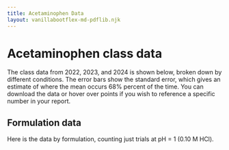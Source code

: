 ```yaml
---
title: Acetaminophen Data
layout: vanillabootflex-md-pdflib.njk
---
```


# Acetaminophen class data

The class data from 2022, 2023, and 2024 is shown below, broken down by different conditions. The error bars show the standard error, which gives an estimate of where the mean occurs 68% percent of the time. You can download the data or hover over points if you wish to reference a specific number in your report.


## Formulation data

Here is the data by formulation, counting just trials at pH = 1 (0.10 M HCl). 

 <div>                        <script type="text/javascript">window.PlotlyConfig = {MathJaxConfig: 'local'};</script>
        <script charset="utf-8" src="https://cdn.plot.ly/plotly-2.24.1.min.js"></script>                <div id="e47c0f5d-8174-4408-b143-a4cfd8eb5dab" class="plotly-graph-div" style="height:100%; width:100%;"></div>            <script type="text/javascript">                                    window.PLOTLYENV=window.PLOTLYENV || {};                                    if (document.getElementById("e47c0f5d-8174-4408-b143-a4cfd8eb5dab")) {                    Plotly.newPlot(                        "e47c0f5d-8174-4408-b143-a4cfd8eb5dab",                        [{"customdata":[[9],[9],[9],[9],[7],[7],[8],[9],[9],[9],[9],[8],[8],[7],[8]],"error_y":{"array":[11.0,31.0,30.0,51.0,56.0,61.0,55.0,52.0,52.0,53.0,53.0,57.0,74.0,78.0,57.0]},"hovertemplate":"Formulation=Caplet\u003cbr\u003eTime (min)=%{x}\u003cbr\u003eAcetaminophen Released (mg)=%{y}\u003cbr\u003eCount=%{customdata[0]}\u003cextra\u003e\u003c\u002fextra\u003e","legendgroup":"Caplet","line":{"color":"#636efa","dash":"solid"},"marker":{"symbol":"circle"},"mode":"markers+lines","name":"Caplet","orientation":"v","showlegend":true,"x":[2,4,6,8,10,12,14,16,18,20,22,24,26,28,30],"xaxis":"x","y":[44.0,115.0,156.0,274.0,313.0,368.0,414.0,470.0,496.0,522.0,526.0,536.0,607.0,583.0,568.0],"yaxis":"y","type":"scatter"},{"customdata":[[12],[12],[12],[12],[12],[12],[12],[12],[12],[12],[12],[12],[12],[11],[12]],"error_y":{"array":[9.0,27.0,38.0,59.0,63.0,69.0,61.0,74.0,68.0,84.0,61.0,61.0,67.0,66.0,73.0]},"hovertemplate":"Formulation=Gel Cap\u003cbr\u003eTime (min)=%{x}\u003cbr\u003eAcetaminophen Released (mg)=%{y}\u003cbr\u003eCount=%{customdata[0]}\u003cextra\u003e\u003c\u002fextra\u003e","legendgroup":"Gel Cap","line":{"color":"#EF553B","dash":"solid"},"marker":{"symbol":"diamond"},"mode":"markers+lines","name":"Gel Cap","orientation":"v","showlegend":true,"x":[2,4,6,8,10,12,14,16,18,20,22,24,26,28,30],"xaxis":"x","y":[51.0,135.0,209.0,292.0,335.0,362.0,391.0,442.0,445.0,481.0,461.0,474.0,509.0,474.0,503.0],"yaxis":"y","type":"scatter"},{"customdata":[[11],[11],[11],[11],[11],[11],[11],[11],[11],[11],[11],[10],[10],[9],[10]],"error_y":{"array":[21.0,26.0,28.0,26.0,47.0,32.0,37.0,34.0,34.0,43.0,37.0,43.0,50.0,52.0,48.0]},"hovertemplate":"Formulation=Tablet\u003cbr\u003eTime (min)=%{x}\u003cbr\u003eAcetaminophen Released (mg)=%{y}\u003cbr\u003eCount=%{customdata[0]}\u003cextra\u003e\u003c\u002fextra\u003e","legendgroup":"Tablet","line":{"color":"#00cc96","dash":"solid"},"marker":{"symbol":"square"},"mode":"markers+lines","name":"Tablet","orientation":"v","showlegend":true,"x":[2,4,6,8,10,12,14,16,18,20,22,24,26,28,30],"xaxis":"x","y":[145.0,242.0,316.0,338.0,411.0,413.0,467.0,487.0,497.0,535.0,545.0,581.0,608.0,586.0,620.0],"yaxis":"y","type":"scatter"}],                        {"template":{"data":{"histogram2dcontour":[{"type":"histogram2dcontour","colorbar":{"outlinewidth":0,"ticks":""},"colorscale":[[0.0,"#0d0887"],[0.1111111111111111,"#46039f"],[0.2222222222222222,"#7201a8"],[0.3333333333333333,"#9c179e"],[0.4444444444444444,"#bd3786"],[0.5555555555555556,"#d8576b"],[0.6666666666666666,"#ed7953"],[0.7777777777777778,"#fb9f3a"],[0.8888888888888888,"#fdca26"],[1.0,"#f0f921"]]}],"choropleth":[{"type":"choropleth","colorbar":{"outlinewidth":0,"ticks":""}}],"histogram2d":[{"type":"histogram2d","colorbar":{"outlinewidth":0,"ticks":""},"colorscale":[[0.0,"#0d0887"],[0.1111111111111111,"#46039f"],[0.2222222222222222,"#7201a8"],[0.3333333333333333,"#9c179e"],[0.4444444444444444,"#bd3786"],[0.5555555555555556,"#d8576b"],[0.6666666666666666,"#ed7953"],[0.7777777777777778,"#fb9f3a"],[0.8888888888888888,"#fdca26"],[1.0,"#f0f921"]]}],"heatmap":[{"type":"heatmap","colorbar":{"outlinewidth":0,"ticks":""},"colorscale":[[0.0,"#0d0887"],[0.1111111111111111,"#46039f"],[0.2222222222222222,"#7201a8"],[0.3333333333333333,"#9c179e"],[0.4444444444444444,"#bd3786"],[0.5555555555555556,"#d8576b"],[0.6666666666666666,"#ed7953"],[0.7777777777777778,"#fb9f3a"],[0.8888888888888888,"#fdca26"],[1.0,"#f0f921"]]}],"heatmapgl":[{"type":"heatmapgl","colorbar":{"outlinewidth":0,"ticks":""},"colorscale":[[0.0,"#0d0887"],[0.1111111111111111,"#46039f"],[0.2222222222222222,"#7201a8"],[0.3333333333333333,"#9c179e"],[0.4444444444444444,"#bd3786"],[0.5555555555555556,"#d8576b"],[0.6666666666666666,"#ed7953"],[0.7777777777777778,"#fb9f3a"],[0.8888888888888888,"#fdca26"],[1.0,"#f0f921"]]}],"contourcarpet":[{"type":"contourcarpet","colorbar":{"outlinewidth":0,"ticks":""}}],"contour":[{"type":"contour","colorbar":{"outlinewidth":0,"ticks":""},"colorscale":[[0.0,"#0d0887"],[0.1111111111111111,"#46039f"],[0.2222222222222222,"#7201a8"],[0.3333333333333333,"#9c179e"],[0.4444444444444444,"#bd3786"],[0.5555555555555556,"#d8576b"],[0.6666666666666666,"#ed7953"],[0.7777777777777778,"#fb9f3a"],[0.8888888888888888,"#fdca26"],[1.0,"#f0f921"]]}],"surface":[{"type":"surface","colorbar":{"outlinewidth":0,"ticks":""},"colorscale":[[0.0,"#0d0887"],[0.1111111111111111,"#46039f"],[0.2222222222222222,"#7201a8"],[0.3333333333333333,"#9c179e"],[0.4444444444444444,"#bd3786"],[0.5555555555555556,"#d8576b"],[0.6666666666666666,"#ed7953"],[0.7777777777777778,"#fb9f3a"],[0.8888888888888888,"#fdca26"],[1.0,"#f0f921"]]}],"mesh3d":[{"type":"mesh3d","colorbar":{"outlinewidth":0,"ticks":""}}],"scatter":[{"fillpattern":{"fillmode":"overlay","size":10,"solidity":0.2},"type":"scatter"}],"parcoords":[{"type":"parcoords","line":{"colorbar":{"outlinewidth":0,"ticks":""}}}],"scatterpolargl":[{"type":"scatterpolargl","marker":{"colorbar":{"outlinewidth":0,"ticks":""}}}],"bar":[{"error_x":{"color":"#2a3f5f"},"error_y":{"color":"#2a3f5f"},"marker":{"line":{"color":"#E5ECF6","width":0.5},"pattern":{"fillmode":"overlay","size":10,"solidity":0.2}},"type":"bar"}],"scattergeo":[{"type":"scattergeo","marker":{"colorbar":{"outlinewidth":0,"ticks":""}}}],"scatterpolar":[{"type":"scatterpolar","marker":{"colorbar":{"outlinewidth":0,"ticks":""}}}],"histogram":[{"marker":{"pattern":{"fillmode":"overlay","size":10,"solidity":0.2}},"type":"histogram"}],"scattergl":[{"type":"scattergl","marker":{"colorbar":{"outlinewidth":0,"ticks":""}}}],"scatter3d":[{"type":"scatter3d","line":{"colorbar":{"outlinewidth":0,"ticks":""}},"marker":{"colorbar":{"outlinewidth":0,"ticks":""}}}],"scattermapbox":[{"type":"scattermapbox","marker":{"colorbar":{"outlinewidth":0,"ticks":""}}}],"scatterternary":[{"type":"scatterternary","marker":{"colorbar":{"outlinewidth":0,"ticks":""}}}],"scattercarpet":[{"type":"scattercarpet","marker":{"colorbar":{"outlinewidth":0,"ticks":""}}}],"carpet":[{"aaxis":{"endlinecolor":"#2a3f5f","gridcolor":"white","linecolor":"white","minorgridcolor":"white","startlinecolor":"#2a3f5f"},"baxis":{"endlinecolor":"#2a3f5f","gridcolor":"white","linecolor":"white","minorgridcolor":"white","startlinecolor":"#2a3f5f"},"type":"carpet"}],"table":[{"cells":{"fill":{"color":"#EBF0F8"},"line":{"color":"white"}},"header":{"fill":{"color":"#C8D4E3"},"line":{"color":"white"}},"type":"table"}],"barpolar":[{"marker":{"line":{"color":"#E5ECF6","width":0.5},"pattern":{"fillmode":"overlay","size":10,"solidity":0.2}},"type":"barpolar"}],"pie":[{"automargin":true,"type":"pie"}]},"layout":{"autotypenumbers":"strict","colorway":["#636efa","#EF553B","#00cc96","#ab63fa","#FFA15A","#19d3f3","#FF6692","#B6E880","#FF97FF","#FECB52"],"font":{"color":"#2a3f5f"},"hovermode":"closest","hoverlabel":{"align":"left"},"paper_bgcolor":"white","plot_bgcolor":"#E5ECF6","polar":{"bgcolor":"#E5ECF6","angularaxis":{"gridcolor":"white","linecolor":"white","ticks":""},"radialaxis":{"gridcolor":"white","linecolor":"white","ticks":""}},"ternary":{"bgcolor":"#E5ECF6","aaxis":{"gridcolor":"white","linecolor":"white","ticks":""},"baxis":{"gridcolor":"white","linecolor":"white","ticks":""},"caxis":{"gridcolor":"white","linecolor":"white","ticks":""}},"coloraxis":{"colorbar":{"outlinewidth":0,"ticks":""}},"colorscale":{"sequential":[[0.0,"#0d0887"],[0.1111111111111111,"#46039f"],[0.2222222222222222,"#7201a8"],[0.3333333333333333,"#9c179e"],[0.4444444444444444,"#bd3786"],[0.5555555555555556,"#d8576b"],[0.6666666666666666,"#ed7953"],[0.7777777777777778,"#fb9f3a"],[0.8888888888888888,"#fdca26"],[1.0,"#f0f921"]],"sequentialminus":[[0.0,"#0d0887"],[0.1111111111111111,"#46039f"],[0.2222222222222222,"#7201a8"],[0.3333333333333333,"#9c179e"],[0.4444444444444444,"#bd3786"],[0.5555555555555556,"#d8576b"],[0.6666666666666666,"#ed7953"],[0.7777777777777778,"#fb9f3a"],[0.8888888888888888,"#fdca26"],[1.0,"#f0f921"]],"diverging":[[0,"#8e0152"],[0.1,"#c51b7d"],[0.2,"#de77ae"],[0.3,"#f1b6da"],[0.4,"#fde0ef"],[0.5,"#f7f7f7"],[0.6,"#e6f5d0"],[0.7,"#b8e186"],[0.8,"#7fbc41"],[0.9,"#4d9221"],[1,"#276419"]]},"xaxis":{"gridcolor":"white","linecolor":"white","ticks":"","title":{"standoff":15},"zerolinecolor":"white","automargin":true,"zerolinewidth":2},"yaxis":{"gridcolor":"white","linecolor":"white","ticks":"","title":{"standoff":15},"zerolinecolor":"white","automargin":true,"zerolinewidth":2},"scene":{"xaxis":{"backgroundcolor":"#E5ECF6","gridcolor":"white","linecolor":"white","showbackground":true,"ticks":"","zerolinecolor":"white","gridwidth":2},"yaxis":{"backgroundcolor":"#E5ECF6","gridcolor":"white","linecolor":"white","showbackground":true,"ticks":"","zerolinecolor":"white","gridwidth":2},"zaxis":{"backgroundcolor":"#E5ECF6","gridcolor":"white","linecolor":"white","showbackground":true,"ticks":"","zerolinecolor":"white","gridwidth":2}},"shapedefaults":{"line":{"color":"#2a3f5f"}},"annotationdefaults":{"arrowcolor":"#2a3f5f","arrowhead":0,"arrowwidth":1},"geo":{"bgcolor":"white","landcolor":"#E5ECF6","subunitcolor":"white","showland":true,"showlakes":true,"lakecolor":"white"},"title":{"x":0.05},"mapbox":{"style":"light"}}},"xaxis":{"anchor":"y","domain":[0.0,1.0],"title":{"text":"Time (min)"}},"yaxis":{"anchor":"x","domain":[0.0,1.0],"title":{"text":"Acetaminophen Released (mg)"}},"legend":{"title":{"text":"Formulation"},"tracegroupgap":0},"margin":{"t":60}},                        {"responsive": true}                    )                };                            </script>        </div>

### Formulation without error bars

It may be easier to see the data on the graph below, but note the error bars from above; there is a lot of uncertainty even when averaging data from several trials together.

<div>                        <script type="text/javascript">window.PlotlyConfig = {MathJaxConfig: 'local'};</script>
        <script charset="utf-8" src="https://cdn.plot.ly/plotly-2.24.1.min.js"></script>                <div id="bdfe9f72-2ef0-4e41-a70b-121df31ec14f" class="plotly-graph-div" style="height:100%; width:100%;"></div>            <script type="text/javascript">                                    window.PLOTLYENV=window.PLOTLYENV || {};                                    if (document.getElementById("bdfe9f72-2ef0-4e41-a70b-121df31ec14f")) {                    Plotly.newPlot(                        "bdfe9f72-2ef0-4e41-a70b-121df31ec14f",                        [{"customdata":[[9],[9],[9],[9],[7],[7],[8],[9],[9],[9],[9],[8],[8],[7],[8]],"hovertemplate":"Formulation=Caplet\u003cbr\u003eTime (min)=%{x}\u003cbr\u003eAcetaminophen Released (mg)=%{y}\u003cbr\u003eCount=%{customdata[0]}\u003cextra\u003e\u003c\u002fextra\u003e","legendgroup":"Caplet","line":{"color":"#636efa","dash":"solid"},"marker":{"symbol":"circle"},"mode":"markers+lines","name":"Caplet","orientation":"v","showlegend":true,"x":[2,4,6,8,10,12,14,16,18,20,22,24,26,28,30],"xaxis":"x","y":[44.0,115.0,156.0,274.0,313.0,368.0,414.0,470.0,496.0,522.0,526.0,536.0,607.0,583.0,568.0],"yaxis":"y","type":"scatter"},{"customdata":[[12],[12],[12],[12],[12],[12],[12],[12],[12],[12],[12],[12],[12],[11],[12]],"hovertemplate":"Formulation=Gel Cap\u003cbr\u003eTime (min)=%{x}\u003cbr\u003eAcetaminophen Released (mg)=%{y}\u003cbr\u003eCount=%{customdata[0]}\u003cextra\u003e\u003c\u002fextra\u003e","legendgroup":"Gel Cap","line":{"color":"#EF553B","dash":"solid"},"marker":{"symbol":"diamond"},"mode":"markers+lines","name":"Gel Cap","orientation":"v","showlegend":true,"x":[2,4,6,8,10,12,14,16,18,20,22,24,26,28,30],"xaxis":"x","y":[51.0,135.0,209.0,292.0,335.0,362.0,391.0,442.0,445.0,481.0,461.0,474.0,509.0,474.0,503.0],"yaxis":"y","type":"scatter"},{"customdata":[[11],[11],[11],[11],[11],[11],[11],[11],[11],[11],[11],[10],[10],[9],[10]],"hovertemplate":"Formulation=Tablet\u003cbr\u003eTime (min)=%{x}\u003cbr\u003eAcetaminophen Released (mg)=%{y}\u003cbr\u003eCount=%{customdata[0]}\u003cextra\u003e\u003c\u002fextra\u003e","legendgroup":"Tablet","line":{"color":"#00cc96","dash":"solid"},"marker":{"symbol":"square"},"mode":"markers+lines","name":"Tablet","orientation":"v","showlegend":true,"x":[2,4,6,8,10,12,14,16,18,20,22,24,26,28,30],"xaxis":"x","y":[145.0,242.0,316.0,338.0,411.0,413.0,467.0,487.0,497.0,535.0,545.0,581.0,608.0,586.0,620.0],"yaxis":"y","type":"scatter"}],                        {"template":{"data":{"histogram2dcontour":[{"type":"histogram2dcontour","colorbar":{"outlinewidth":0,"ticks":""},"colorscale":[[0.0,"#0d0887"],[0.1111111111111111,"#46039f"],[0.2222222222222222,"#7201a8"],[0.3333333333333333,"#9c179e"],[0.4444444444444444,"#bd3786"],[0.5555555555555556,"#d8576b"],[0.6666666666666666,"#ed7953"],[0.7777777777777778,"#fb9f3a"],[0.8888888888888888,"#fdca26"],[1.0,"#f0f921"]]}],"choropleth":[{"type":"choropleth","colorbar":{"outlinewidth":0,"ticks":""}}],"histogram2d":[{"type":"histogram2d","colorbar":{"outlinewidth":0,"ticks":""},"colorscale":[[0.0,"#0d0887"],[0.1111111111111111,"#46039f"],[0.2222222222222222,"#7201a8"],[0.3333333333333333,"#9c179e"],[0.4444444444444444,"#bd3786"],[0.5555555555555556,"#d8576b"],[0.6666666666666666,"#ed7953"],[0.7777777777777778,"#fb9f3a"],[0.8888888888888888,"#fdca26"],[1.0,"#f0f921"]]}],"heatmap":[{"type":"heatmap","colorbar":{"outlinewidth":0,"ticks":""},"colorscale":[[0.0,"#0d0887"],[0.1111111111111111,"#46039f"],[0.2222222222222222,"#7201a8"],[0.3333333333333333,"#9c179e"],[0.4444444444444444,"#bd3786"],[0.5555555555555556,"#d8576b"],[0.6666666666666666,"#ed7953"],[0.7777777777777778,"#fb9f3a"],[0.8888888888888888,"#fdca26"],[1.0,"#f0f921"]]}],"heatmapgl":[{"type":"heatmapgl","colorbar":{"outlinewidth":0,"ticks":""},"colorscale":[[0.0,"#0d0887"],[0.1111111111111111,"#46039f"],[0.2222222222222222,"#7201a8"],[0.3333333333333333,"#9c179e"],[0.4444444444444444,"#bd3786"],[0.5555555555555556,"#d8576b"],[0.6666666666666666,"#ed7953"],[0.7777777777777778,"#fb9f3a"],[0.8888888888888888,"#fdca26"],[1.0,"#f0f921"]]}],"contourcarpet":[{"type":"contourcarpet","colorbar":{"outlinewidth":0,"ticks":""}}],"contour":[{"type":"contour","colorbar":{"outlinewidth":0,"ticks":""},"colorscale":[[0.0,"#0d0887"],[0.1111111111111111,"#46039f"],[0.2222222222222222,"#7201a8"],[0.3333333333333333,"#9c179e"],[0.4444444444444444,"#bd3786"],[0.5555555555555556,"#d8576b"],[0.6666666666666666,"#ed7953"],[0.7777777777777778,"#fb9f3a"],[0.8888888888888888,"#fdca26"],[1.0,"#f0f921"]]}],"surface":[{"type":"surface","colorbar":{"outlinewidth":0,"ticks":""},"colorscale":[[0.0,"#0d0887"],[0.1111111111111111,"#46039f"],[0.2222222222222222,"#7201a8"],[0.3333333333333333,"#9c179e"],[0.4444444444444444,"#bd3786"],[0.5555555555555556,"#d8576b"],[0.6666666666666666,"#ed7953"],[0.7777777777777778,"#fb9f3a"],[0.8888888888888888,"#fdca26"],[1.0,"#f0f921"]]}],"mesh3d":[{"type":"mesh3d","colorbar":{"outlinewidth":0,"ticks":""}}],"scatter":[{"fillpattern":{"fillmode":"overlay","size":10,"solidity":0.2},"type":"scatter"}],"parcoords":[{"type":"parcoords","line":{"colorbar":{"outlinewidth":0,"ticks":""}}}],"scatterpolargl":[{"type":"scatterpolargl","marker":{"colorbar":{"outlinewidth":0,"ticks":""}}}],"bar":[{"error_x":{"color":"#2a3f5f"},"error_y":{"color":"#2a3f5f"},"marker":{"line":{"color":"#E5ECF6","width":0.5},"pattern":{"fillmode":"overlay","size":10,"solidity":0.2}},"type":"bar"}],"scattergeo":[{"type":"scattergeo","marker":{"colorbar":{"outlinewidth":0,"ticks":""}}}],"scatterpolar":[{"type":"scatterpolar","marker":{"colorbar":{"outlinewidth":0,"ticks":""}}}],"histogram":[{"marker":{"pattern":{"fillmode":"overlay","size":10,"solidity":0.2}},"type":"histogram"}],"scattergl":[{"type":"scattergl","marker":{"colorbar":{"outlinewidth":0,"ticks":""}}}],"scatter3d":[{"type":"scatter3d","line":{"colorbar":{"outlinewidth":0,"ticks":""}},"marker":{"colorbar":{"outlinewidth":0,"ticks":""}}}],"scattermapbox":[{"type":"scattermapbox","marker":{"colorbar":{"outlinewidth":0,"ticks":""}}}],"scatterternary":[{"type":"scatterternary","marker":{"colorbar":{"outlinewidth":0,"ticks":""}}}],"scattercarpet":[{"type":"scattercarpet","marker":{"colorbar":{"outlinewidth":0,"ticks":""}}}],"carpet":[{"aaxis":{"endlinecolor":"#2a3f5f","gridcolor":"white","linecolor":"white","minorgridcolor":"white","startlinecolor":"#2a3f5f"},"baxis":{"endlinecolor":"#2a3f5f","gridcolor":"white","linecolor":"white","minorgridcolor":"white","startlinecolor":"#2a3f5f"},"type":"carpet"}],"table":[{"cells":{"fill":{"color":"#EBF0F8"},"line":{"color":"white"}},"header":{"fill":{"color":"#C8D4E3"},"line":{"color":"white"}},"type":"table"}],"barpolar":[{"marker":{"line":{"color":"#E5ECF6","width":0.5},"pattern":{"fillmode":"overlay","size":10,"solidity":0.2}},"type":"barpolar"}],"pie":[{"automargin":true,"type":"pie"}]},"layout":{"autotypenumbers":"strict","colorway":["#636efa","#EF553B","#00cc96","#ab63fa","#FFA15A","#19d3f3","#FF6692","#B6E880","#FF97FF","#FECB52"],"font":{"color":"#2a3f5f"},"hovermode":"closest","hoverlabel":{"align":"left"},"paper_bgcolor":"white","plot_bgcolor":"#E5ECF6","polar":{"bgcolor":"#E5ECF6","angularaxis":{"gridcolor":"white","linecolor":"white","ticks":""},"radialaxis":{"gridcolor":"white","linecolor":"white","ticks":""}},"ternary":{"bgcolor":"#E5ECF6","aaxis":{"gridcolor":"white","linecolor":"white","ticks":""},"baxis":{"gridcolor":"white","linecolor":"white","ticks":""},"caxis":{"gridcolor":"white","linecolor":"white","ticks":""}},"coloraxis":{"colorbar":{"outlinewidth":0,"ticks":""}},"colorscale":{"sequential":[[0.0,"#0d0887"],[0.1111111111111111,"#46039f"],[0.2222222222222222,"#7201a8"],[0.3333333333333333,"#9c179e"],[0.4444444444444444,"#bd3786"],[0.5555555555555556,"#d8576b"],[0.6666666666666666,"#ed7953"],[0.7777777777777778,"#fb9f3a"],[0.8888888888888888,"#fdca26"],[1.0,"#f0f921"]],"sequentialminus":[[0.0,"#0d0887"],[0.1111111111111111,"#46039f"],[0.2222222222222222,"#7201a8"],[0.3333333333333333,"#9c179e"],[0.4444444444444444,"#bd3786"],[0.5555555555555556,"#d8576b"],[0.6666666666666666,"#ed7953"],[0.7777777777777778,"#fb9f3a"],[0.8888888888888888,"#fdca26"],[1.0,"#f0f921"]],"diverging":[[0,"#8e0152"],[0.1,"#c51b7d"],[0.2,"#de77ae"],[0.3,"#f1b6da"],[0.4,"#fde0ef"],[0.5,"#f7f7f7"],[0.6,"#e6f5d0"],[0.7,"#b8e186"],[0.8,"#7fbc41"],[0.9,"#4d9221"],[1,"#276419"]]},"xaxis":{"gridcolor":"white","linecolor":"white","ticks":"","title":{"standoff":15},"zerolinecolor":"white","automargin":true,"zerolinewidth":2},"yaxis":{"gridcolor":"white","linecolor":"white","ticks":"","title":{"standoff":15},"zerolinecolor":"white","automargin":true,"zerolinewidth":2},"scene":{"xaxis":{"backgroundcolor":"#E5ECF6","gridcolor":"white","linecolor":"white","showbackground":true,"ticks":"","zerolinecolor":"white","gridwidth":2},"yaxis":{"backgroundcolor":"#E5ECF6","gridcolor":"white","linecolor":"white","showbackground":true,"ticks":"","zerolinecolor":"white","gridwidth":2},"zaxis":{"backgroundcolor":"#E5ECF6","gridcolor":"white","linecolor":"white","showbackground":true,"ticks":"","zerolinecolor":"white","gridwidth":2}},"shapedefaults":{"line":{"color":"#2a3f5f"}},"annotationdefaults":{"arrowcolor":"#2a3f5f","arrowhead":0,"arrowwidth":1},"geo":{"bgcolor":"white","landcolor":"#E5ECF6","subunitcolor":"white","showland":true,"showlakes":true,"lakecolor":"white"},"title":{"x":0.05},"mapbox":{"style":"light"}}},"xaxis":{"anchor":"y","domain":[0.0,1.0],"title":{"text":"Time (min)"}},"yaxis":{"anchor":"x","domain":[0.0,1.0],"title":{"text":"Acetaminophen Released (mg)"}},"legend":{"title":{"text":"Formulation"},"tracegroupgap":0},"margin":{"t":60}},                        {"responsive": true}                    )                };                            </script>        </div>

### Formulation by year

Here's the breakdown by year. This data is  noisy because of limited numbers of some trials in each year.

<div>                        <script type="text/javascript">window.PlotlyConfig = {MathJaxConfig: 'local'};</script>
        <script charset="utf-8" src="https://cdn.plot.ly/plotly-2.24.1.min.js"></script>                <div id="e6e78780-77e6-40bb-8a3d-7a80a2595e7f" class="plotly-graph-div" style="height:100%; width:100%;"></div>            <script type="text/javascript">                                    window.PLOTLYENV=window.PLOTLYENV || {};                                    if (document.getElementById("e6e78780-77e6-40bb-8a3d-7a80a2595e7f")) {                    Plotly.newPlot(                        "e6e78780-77e6-40bb-8a3d-7a80a2595e7f",                        [{"customdata":[[5.0,13.0],[5.0,50.0],[5.0,36.0],[5.0,57.0],[5.0,52.0],[5.0,56.0],[5.0,50.0],[5.0,58.0],[5.0,59.0],[5.0,60.0],[5.0,49.0],[5.0,59.0],[5.0,86.0],[5.0,85.0],[5.0,61.0]],"error_y":{"array":[0.0,0.0,36.0,0.0,0.0,56.0,0.0,0.0,59.0,0.0,0.0,59.0,0.0,0.0,61.0]},"hovertemplate":"Year=2022\u003cbr\u003eFormulation=Caplet\u003cbr\u003eTime (min)=%{x}\u003cbr\u003eAcetaminophen Released (mg)=%{y}\u003cbr\u003ecount=%{customdata[0]}\u003cbr\u003eAce. Err (mg)=%{customdata[1]}\u003cextra\u003e\u003c\u002fextra\u003e","legendgroup":"2022","line":{"color":"#636efa","dash":"solid"},"marker":{"symbol":"circle"},"mode":"markers+lines","name":"2022","orientation":"v","showlegend":true,"x":[2,4,6,8,10,12,14,16,18,20,22,24,26,28,30],"xaxis":"x","y":[40.0,127.0,166.0,289.0,348.0,411.0,464.0,513.0,540.0,555.0,573.0,567.0,672.0,645.0,605.0],"yaxis":"y","type":"scatter"},{"customdata":[[5.0,14.0],[5.0,30.0],[5.0,39.0],[5.0,91.0],[5.0,105.0],[5.0,122.0],[5.0,91.0],[5.0,120.0],[5.0,101.0],[5.0,151.0],[5.0,83.0],[5.0,82.0],[5.0,106.0],[5.0,92.0],[5.0,117.0]],"error_y":{"array":[0.0,0.0,39.0,0.0,0.0,122.0,0.0,0.0,101.0,0.0,0.0,82.0,0.0,0.0,117.0]},"hovertemplate":"Year=2022\u003cbr\u003eFormulation=Gel Cap\u003cbr\u003eTime (min)=%{x}\u003cbr\u003eAcetaminophen Released (mg)=%{y}\u003cbr\u003ecount=%{customdata[0]}\u003cbr\u003eAce. Err (mg)=%{customdata[1]}\u003cextra\u003e\u003c\u002fextra\u003e","legendgroup":"2022","line":{"color":"#636efa","dash":"solid"},"marker":{"symbol":"circle"},"mode":"markers+lines","name":"2022","orientation":"v","showlegend":false,"x":[2,4,6,8,10,12,14,16,18,20,22,24,26,28,30],"xaxis":"x2","y":[57.0,162.0,264.0,394.0,433.0,481.0,497.0,595.0,590.0,649.0,588.0,607.0,650.0,633.0,653.0],"yaxis":"y2","type":"scatter"},{"customdata":[[5.0,34.0],[5.0,42.0],[5.0,38.0],[5.0,37.0],[5.0,90.0],[5.0,47.0],[5.0,54.0],[5.0,50.0],[5.0,50.0],[5.0,71.0],[5.0,48.0],[5.0,55.0],[5.0,70.0],[5.0,77.0],[5.0,66.0]],"error_y":{"array":[0.0,0.0,38.0,0.0,0.0,47.0,0.0,0.0,50.0,0.0,0.0,55.0,0.0,0.0,66.0]},"hovertemplate":"Year=2022\u003cbr\u003eFormulation=Tablet\u003cbr\u003eTime (min)=%{x}\u003cbr\u003eAcetaminophen Released (mg)=%{y}\u003cbr\u003ecount=%{customdata[0]}\u003cbr\u003eAce. Err (mg)=%{customdata[1]}\u003cextra\u003e\u003c\u002fextra\u003e","legendgroup":"2022","line":{"color":"#636efa","dash":"solid"},"marker":{"symbol":"circle"},"mode":"markers+lines","name":"2022","orientation":"v","showlegend":false,"x":[2,4,6,8,10,12,14,16,18,20,22,24,26,28,30],"xaxis":"x3","y":[186.0,291.0,350.0,386.0,492.0,475.0,510.0,535.0,532.0,575.0,576.0,595.0,635.0,611.0,627.0],"yaxis":"y3","type":"scatter"},{"customdata":[[2.0,2.0],[2.0,21.0],[2.0,42.0],[2.0,70.0],[1.0,null],[1.0,null],[2.0,114.0],[2.0,119.0],[2.0,186.0],[2.0,194.0],[2.0,230.0],[2.0,205.0],[2.0,210.0],[1.0,null],[2.0,197.0]],"error_y":{"array":[0.0,21.0,0.0,0.0,null,0.0,0.0,119.0,0.0,0.0,230.0,0.0,0.0,null,0.0]},"hovertemplate":"Year=2023\u003cbr\u003eFormulation=Caplet\u003cbr\u003eTime (min)=%{x}\u003cbr\u003eAcetaminophen Released (mg)=%{y}\u003cbr\u003ecount=%{customdata[0]}\u003cbr\u003eAce. Err (mg)=%{customdata[1]}\u003cextra\u003e\u003c\u002fextra\u003e","legendgroup":"2023","line":{"color":"#EF553B","dash":"solid"},"marker":{"symbol":"diamond"},"mode":"markers+lines","name":"2023","orientation":"v","showlegend":true,"x":[2,4,6,8,10,12,14,16,18,20,22,24,26,28,30],"xaxis":"x","y":[29.0,37.0,62.0,96.0,56.0,82.0,232.0,278.0,356.0,379.0,389.0,435.0,451.0,277.0,469.0],"yaxis":"y","type":"scatter"},{"customdata":[[4.0,23.0],[4.0,71.0],[4.0,100.0],[4.0,123.0],[4.0,129.0],[4.0,122.0],[4.0,126.0],[4.0,126.0],[4.0,120.0],[4.0,122.0],[4.0,121.0],[4.0,121.0],[4.0,114.0],[3.0,102.0],[4.0,128.0]],"error_y":{"array":[0.0,71.0,0.0,0.0,129.0,0.0,0.0,126.0,0.0,0.0,121.0,0.0,0.0,102.0,0.0]},"hovertemplate":"Year=2023\u003cbr\u003eFormulation=Gel Cap\u003cbr\u003eTime (min)=%{x}\u003cbr\u003eAcetaminophen Released (mg)=%{y}\u003cbr\u003ecount=%{customdata[0]}\u003cbr\u003eAce. Err (mg)=%{customdata[1]}\u003cextra\u003e\u003c\u002fextra\u003e","legendgroup":"2023","line":{"color":"#EF553B","dash":"solid"},"marker":{"symbol":"diamond"},"mode":"markers+lines","name":"2023","orientation":"v","showlegend":false,"x":[2,4,6,8,10,12,14,16,18,20,22,24,26,28,30],"xaxis":"x2","y":[51.0,143.0,206.0,255.0,304.0,300.0,335.0,351.0,361.0,389.0,395.0,398.0,444.0,322.0,413.0],"yaxis":"y2","type":"scatter"},{"customdata":[[3.0,30.0],[3.0,27.0],[3.0,16.0],[3.0,2.0],[3.0,24.0],[3.0,31.0],[3.0,58.0],[3.0,16.0],[3.0,12.0],[3.0,18.0],[3.0,25.0],[3.0,45.0],[3.0,48.0],[2.0,31.0],[3.0,43.0]],"error_y":{"array":[0.0,27.0,0.0,0.0,24.0,0.0,0.0,16.0,0.0,0.0,25.0,0.0,0.0,31.0,0.0]},"hovertemplate":"Year=2023\u003cbr\u003eFormulation=Tablet\u003cbr\u003eTime (min)=%{x}\u003cbr\u003eAcetaminophen Released (mg)=%{y}\u003cbr\u003ecount=%{customdata[0]}\u003cbr\u003eAce. Err (mg)=%{customdata[1]}\u003cextra\u003e\u003c\u002fextra\u003e","legendgroup":"2023","line":{"color":"#EF553B","dash":"solid"},"marker":{"symbol":"diamond"},"mode":"markers+lines","name":"2023","orientation":"v","showlegend":false,"x":[2,4,6,8,10,12,14,16,18,20,22,24,26,28,30],"xaxis":"x3","y":[132.0,227.0,310.0,338.0,395.0,420.0,532.0,539.0,567.0,610.0,636.0,672.0,691.0,663.0,722.0],"yaxis":"y3","type":"scatter"},{"customdata":[[2.0,43.0],[2.0,12.0],[2.0,61.0],[2.0,63.0],[1.0,null],[1.0,null],[1.0,null],[2.0,0.0],[2.0,44.0],[2.0,33.0],[2.0,20.0],[1.0,null],[1.0,null],[1.0,null],[1.0,null]],"error_y":{"array":[43.0,0.0,0.0,63.0,0.0,0.0,null,0.0,0.0,33.0,0.0,0.0,null,0.0,0.0]},"hovertemplate":"Year=2024\u003cbr\u003eFormulation=Caplet\u003cbr\u003eTime (min)=%{x}\u003cbr\u003eAcetaminophen Released (mg)=%{y}\u003cbr\u003ecount=%{customdata[0]}\u003cbr\u003eAce. Err (mg)=%{customdata[1]}\u003cextra\u003e\u003c\u002fextra\u003e","legendgroup":"2024","line":{"color":"#00cc96","dash":"solid"},"marker":{"symbol":"square"},"mode":"markers+lines","name":"2024","orientation":"v","showlegend":true,"x":[2,4,6,8,10,12,14,16,18,20,22,24,26,28,30],"xaxis":"x","y":[71.0,163.0,223.0,412.0,398.0,435.0,524.0,553.0,525.0,582.0,545.0,585.0,593.0,577.0,581.0],"yaxis":"y","type":"scatter"},{"customdata":[[3.0,2.0],[3.0,12.0],[3.0,21.0],[3.0,34.0],[3.0,51.0],[3.0,58.0],[3.0,81.0],[3.0,84.0],[3.0,87.0],[3.0,85.0],[3.0,74.0],[3.0,74.0],[3.0,71.0],[3.0,57.0],[3.0,70.0]],"error_y":{"array":[2.0,0.0,0.0,34.0,0.0,0.0,81.0,0.0,0.0,85.0,0.0,0.0,71.0,0.0,0.0]},"hovertemplate":"Year=2024\u003cbr\u003eFormulation=Gel Cap\u003cbr\u003eTime (min)=%{x}\u003cbr\u003eAcetaminophen Released (mg)=%{y}\u003cbr\u003ecount=%{customdata[0]}\u003cbr\u003eAce. Err (mg)=%{customdata[1]}\u003cextra\u003e\u003c\u002fextra\u003e","legendgroup":"2024","line":{"color":"#00cc96","dash":"solid"},"marker":{"symbol":"square"},"mode":"markers+lines","name":"2024","orientation":"v","showlegend":false,"x":[2,4,6,8,10,12,14,16,18,20,22,24,26,28,30],"xaxis":"x2","y":[40.0,81.0,119.0,171.0,212.0,247.0,288.0,310.0,313.0,324.0,338.0,354.0,362.0,361.0,371.0],"yaxis":"y2","type":"scatter"},{"customdata":[[4.0,18.0],[4.0,39.0],[4.0,60.0],[4.0,43.0],[4.0,39.0],[4.0,46.0],[4.0,36.0],[4.0,43.0],[4.0,50.0],[4.0,54.0],[4.0,56.0],[3.0,75.0],[3.0,86.0],[3.0,81.0],[3.0,86.0]],"error_y":{"array":[18.0,0.0,0.0,43.0,0.0,0.0,36.0,0.0,0.0,54.0,0.0,0.0,86.0,0.0,0.0]},"hovertemplate":"Year=2024\u003cbr\u003eFormulation=Tablet\u003cbr\u003eTime (min)=%{x}\u003cbr\u003eAcetaminophen Released (mg)=%{y}\u003cbr\u003ecount=%{customdata[0]}\u003cbr\u003eAce. Err (mg)=%{customdata[1]}\u003cextra\u003e\u003c\u002fextra\u003e","legendgroup":"2024","line":{"color":"#00cc96","dash":"solid"},"marker":{"symbol":"square"},"mode":"markers+lines","name":"2024","orientation":"v","showlegend":false,"x":[2,4,6,8,10,12,14,16,18,20,22,24,26,28,30],"xaxis":"x3","y":[107.0,201.0,284.0,277.0,330.0,344.0,370.0,391.0,415.0,437.0,450.0,473.0,483.0,506.0,516.0],"yaxis":"y3","type":"scatter"}],                        {"template":{"data":{"histogram2dcontour":[{"type":"histogram2dcontour","colorbar":{"outlinewidth":0,"ticks":""},"colorscale":[[0.0,"#0d0887"],[0.1111111111111111,"#46039f"],[0.2222222222222222,"#7201a8"],[0.3333333333333333,"#9c179e"],[0.4444444444444444,"#bd3786"],[0.5555555555555556,"#d8576b"],[0.6666666666666666,"#ed7953"],[0.7777777777777778,"#fb9f3a"],[0.8888888888888888,"#fdca26"],[1.0,"#f0f921"]]}],"choropleth":[{"type":"choropleth","colorbar":{"outlinewidth":0,"ticks":""}}],"histogram2d":[{"type":"histogram2d","colorbar":{"outlinewidth":0,"ticks":""},"colorscale":[[0.0,"#0d0887"],[0.1111111111111111,"#46039f"],[0.2222222222222222,"#7201a8"],[0.3333333333333333,"#9c179e"],[0.4444444444444444,"#bd3786"],[0.5555555555555556,"#d8576b"],[0.6666666666666666,"#ed7953"],[0.7777777777777778,"#fb9f3a"],[0.8888888888888888,"#fdca26"],[1.0,"#f0f921"]]}],"heatmap":[{"type":"heatmap","colorbar":{"outlinewidth":0,"ticks":""},"colorscale":[[0.0,"#0d0887"],[0.1111111111111111,"#46039f"],[0.2222222222222222,"#7201a8"],[0.3333333333333333,"#9c179e"],[0.4444444444444444,"#bd3786"],[0.5555555555555556,"#d8576b"],[0.6666666666666666,"#ed7953"],[0.7777777777777778,"#fb9f3a"],[0.8888888888888888,"#fdca26"],[1.0,"#f0f921"]]}],"heatmapgl":[{"type":"heatmapgl","colorbar":{"outlinewidth":0,"ticks":""},"colorscale":[[0.0,"#0d0887"],[0.1111111111111111,"#46039f"],[0.2222222222222222,"#7201a8"],[0.3333333333333333,"#9c179e"],[0.4444444444444444,"#bd3786"],[0.5555555555555556,"#d8576b"],[0.6666666666666666,"#ed7953"],[0.7777777777777778,"#fb9f3a"],[0.8888888888888888,"#fdca26"],[1.0,"#f0f921"]]}],"contourcarpet":[{"type":"contourcarpet","colorbar":{"outlinewidth":0,"ticks":""}}],"contour":[{"type":"contour","colorbar":{"outlinewidth":0,"ticks":""},"colorscale":[[0.0,"#0d0887"],[0.1111111111111111,"#46039f"],[0.2222222222222222,"#7201a8"],[0.3333333333333333,"#9c179e"],[0.4444444444444444,"#bd3786"],[0.5555555555555556,"#d8576b"],[0.6666666666666666,"#ed7953"],[0.7777777777777778,"#fb9f3a"],[0.8888888888888888,"#fdca26"],[1.0,"#f0f921"]]}],"surface":[{"type":"surface","colorbar":{"outlinewidth":0,"ticks":""},"colorscale":[[0.0,"#0d0887"],[0.1111111111111111,"#46039f"],[0.2222222222222222,"#7201a8"],[0.3333333333333333,"#9c179e"],[0.4444444444444444,"#bd3786"],[0.5555555555555556,"#d8576b"],[0.6666666666666666,"#ed7953"],[0.7777777777777778,"#fb9f3a"],[0.8888888888888888,"#fdca26"],[1.0,"#f0f921"]]}],"mesh3d":[{"type":"mesh3d","colorbar":{"outlinewidth":0,"ticks":""}}],"scatter":[{"fillpattern":{"fillmode":"overlay","size":10,"solidity":0.2},"type":"scatter"}],"parcoords":[{"type":"parcoords","line":{"colorbar":{"outlinewidth":0,"ticks":""}}}],"scatterpolargl":[{"type":"scatterpolargl","marker":{"colorbar":{"outlinewidth":0,"ticks":""}}}],"bar":[{"error_x":{"color":"#2a3f5f"},"error_y":{"color":"#2a3f5f"},"marker":{"line":{"color":"#E5ECF6","width":0.5},"pattern":{"fillmode":"overlay","size":10,"solidity":0.2}},"type":"bar"}],"scattergeo":[{"type":"scattergeo","marker":{"colorbar":{"outlinewidth":0,"ticks":""}}}],"scatterpolar":[{"type":"scatterpolar","marker":{"colorbar":{"outlinewidth":0,"ticks":""}}}],"histogram":[{"marker":{"pattern":{"fillmode":"overlay","size":10,"solidity":0.2}},"type":"histogram"}],"scattergl":[{"type":"scattergl","marker":{"colorbar":{"outlinewidth":0,"ticks":""}}}],"scatter3d":[{"type":"scatter3d","line":{"colorbar":{"outlinewidth":0,"ticks":""}},"marker":{"colorbar":{"outlinewidth":0,"ticks":""}}}],"scattermapbox":[{"type":"scattermapbox","marker":{"colorbar":{"outlinewidth":0,"ticks":""}}}],"scatterternary":[{"type":"scatterternary","marker":{"colorbar":{"outlinewidth":0,"ticks":""}}}],"scattercarpet":[{"type":"scattercarpet","marker":{"colorbar":{"outlinewidth":0,"ticks":""}}}],"carpet":[{"aaxis":{"endlinecolor":"#2a3f5f","gridcolor":"white","linecolor":"white","minorgridcolor":"white","startlinecolor":"#2a3f5f"},"baxis":{"endlinecolor":"#2a3f5f","gridcolor":"white","linecolor":"white","minorgridcolor":"white","startlinecolor":"#2a3f5f"},"type":"carpet"}],"table":[{"cells":{"fill":{"color":"#EBF0F8"},"line":{"color":"white"}},"header":{"fill":{"color":"#C8D4E3"},"line":{"color":"white"}},"type":"table"}],"barpolar":[{"marker":{"line":{"color":"#E5ECF6","width":0.5},"pattern":{"fillmode":"overlay","size":10,"solidity":0.2}},"type":"barpolar"}],"pie":[{"automargin":true,"type":"pie"}]},"layout":{"autotypenumbers":"strict","colorway":["#636efa","#EF553B","#00cc96","#ab63fa","#FFA15A","#19d3f3","#FF6692","#B6E880","#FF97FF","#FECB52"],"font":{"color":"#2a3f5f"},"hovermode":"closest","hoverlabel":{"align":"left"},"paper_bgcolor":"white","plot_bgcolor":"#E5ECF6","polar":{"bgcolor":"#E5ECF6","angularaxis":{"gridcolor":"white","linecolor":"white","ticks":""},"radialaxis":{"gridcolor":"white","linecolor":"white","ticks":""}},"ternary":{"bgcolor":"#E5ECF6","aaxis":{"gridcolor":"white","linecolor":"white","ticks":""},"baxis":{"gridcolor":"white","linecolor":"white","ticks":""},"caxis":{"gridcolor":"white","linecolor":"white","ticks":""}},"coloraxis":{"colorbar":{"outlinewidth":0,"ticks":""}},"colorscale":{"sequential":[[0.0,"#0d0887"],[0.1111111111111111,"#46039f"],[0.2222222222222222,"#7201a8"],[0.3333333333333333,"#9c179e"],[0.4444444444444444,"#bd3786"],[0.5555555555555556,"#d8576b"],[0.6666666666666666,"#ed7953"],[0.7777777777777778,"#fb9f3a"],[0.8888888888888888,"#fdca26"],[1.0,"#f0f921"]],"sequentialminus":[[0.0,"#0d0887"],[0.1111111111111111,"#46039f"],[0.2222222222222222,"#7201a8"],[0.3333333333333333,"#9c179e"],[0.4444444444444444,"#bd3786"],[0.5555555555555556,"#d8576b"],[0.6666666666666666,"#ed7953"],[0.7777777777777778,"#fb9f3a"],[0.8888888888888888,"#fdca26"],[1.0,"#f0f921"]],"diverging":[[0,"#8e0152"],[0.1,"#c51b7d"],[0.2,"#de77ae"],[0.3,"#f1b6da"],[0.4,"#fde0ef"],[0.5,"#f7f7f7"],[0.6,"#e6f5d0"],[0.7,"#b8e186"],[0.8,"#7fbc41"],[0.9,"#4d9221"],[1,"#276419"]]},"xaxis":{"gridcolor":"white","linecolor":"white","ticks":"","title":{"standoff":15},"zerolinecolor":"white","automargin":true,"zerolinewidth":2},"yaxis":{"gridcolor":"white","linecolor":"white","ticks":"","title":{"standoff":15},"zerolinecolor":"white","automargin":true,"zerolinewidth":2},"scene":{"xaxis":{"backgroundcolor":"#E5ECF6","gridcolor":"white","linecolor":"white","showbackground":true,"ticks":"","zerolinecolor":"white","gridwidth":2},"yaxis":{"backgroundcolor":"#E5ECF6","gridcolor":"white","linecolor":"white","showbackground":true,"ticks":"","zerolinecolor":"white","gridwidth":2},"zaxis":{"backgroundcolor":"#E5ECF6","gridcolor":"white","linecolor":"white","showbackground":true,"ticks":"","zerolinecolor":"white","gridwidth":2}},"shapedefaults":{"line":{"color":"#2a3f5f"}},"annotationdefaults":{"arrowcolor":"#2a3f5f","arrowhead":0,"arrowwidth":1},"geo":{"bgcolor":"white","landcolor":"#E5ECF6","subunitcolor":"white","showland":true,"showlakes":true,"lakecolor":"white"},"title":{"x":0.05},"mapbox":{"style":"light"}}},"xaxis":{"anchor":"y","domain":[0.0,0.31999999999999995],"title":{"text":"Time (min)"}},"yaxis":{"anchor":"x","domain":[0.0,1.0],"title":{"text":"Acetaminophen Released (mg)"}},"xaxis2":{"anchor":"y2","domain":[0.33999999999999997,0.6599999999999999],"matches":"x","title":{"text":"Time (min)"}},"yaxis2":{"anchor":"x2","domain":[0.0,1.0],"matches":"y","showticklabels":false},"xaxis3":{"anchor":"y3","domain":[0.6799999999999999,0.9999999999999999],"matches":"x","title":{"text":"Time (min)"}},"yaxis3":{"anchor":"x3","domain":[0.0,1.0],"matches":"y","showticklabels":false},"annotations":[{"font":{},"showarrow":false,"text":"Formulation=Caplet","x":0.15999999999999998,"xanchor":"center","xref":"paper","y":1.0,"yanchor":"bottom","yref":"paper"},{"font":{},"showarrow":false,"text":"Formulation=Gel Cap","x":0.49999999999999994,"xanchor":"center","xref":"paper","y":1.0,"yanchor":"bottom","yref":"paper"},{"font":{},"showarrow":false,"text":"Formulation=Tablet","x":0.8399999999999999,"xanchor":"center","xref":"paper","y":1.0,"yanchor":"bottom","yref":"paper"}],"legend":{"title":{"text":"Year"},"tracegroupgap":0},"margin":{"t":60}},                        {"responsive": true}                    )                };                            </script>        </div>


To use the combined dataset, you can download it here: [Download formulation data](/img/hon160n-E3-2024-formulations.xlsx).




## pH

For varying pH, we have results from 3 total groups that havve tested caplets and gelcaps at higher pHs (diluting the HCl), compared against trials from all other students.

<div>                        <script type="text/javascript">window.PlotlyConfig = {MathJaxConfig: 'local'};</script>
        <script charset="utf-8" src="https://cdn.plot.ly/plotly-2.24.1.min.js"></script>                <div id="0bfcef79-41e0-496b-a33b-cd4a6899e27d" class="plotly-graph-div" style="height:100%; width:100%;"></div>            <script type="text/javascript">                                    window.PLOTLYENV=window.PLOTLYENV || {};                                    if (document.getElementById("0bfcef79-41e0-496b-a33b-cd4a6899e27d")) {                    Plotly.newPlot(                        "0bfcef79-41e0-496b-a33b-cd4a6899e27d",                        [{"customdata":[[9],[9],[9],[9],[7],[7],[8],[9],[9],[9],[9],[8],[8],[7],[8]],"error_y":{"array":[11.0,31.0,30.0,51.0,56.0,61.0,55.0,52.0,52.0,53.0,53.0,57.0,74.0,78.0,57.0]},"hovertemplate":"pH=1\u003cbr\u003eFormulation=Caplet\u003cbr\u003eTime (min)=%{x}\u003cbr\u003eAcetaminophen Released (mg)=%{y}\u003cbr\u003eCount=%{customdata[0]}\u003cextra\u003e\u003c\u002fextra\u003e","legendgroup":"1","line":{"color":"#636efa","dash":"solid"},"marker":{"symbol":"circle"},"mode":"markers+lines","name":"1","orientation":"v","showlegend":true,"x":[2,4,6,8,10,12,14,16,18,20,22,24,26,28,30],"xaxis":"x","y":[44.0,115.0,156.0,274.0,313.0,368.0,414.0,470.0,496.0,522.0,526.0,536.0,607.0,583.0,568.0],"yaxis":"y","type":"scatter"},{"customdata":[[12],[12],[12],[12],[12],[12],[12],[12],[12],[12],[12],[12],[12],[11],[12]],"error_y":{"array":[9.0,27.0,38.0,59.0,63.0,69.0,61.0,74.0,68.0,84.0,61.0,61.0,67.0,66.0,73.0]},"hovertemplate":"pH=1\u003cbr\u003eFormulation=Gel Cap\u003cbr\u003eTime (min)=%{x}\u003cbr\u003eAcetaminophen Released (mg)=%{y}\u003cbr\u003eCount=%{customdata[0]}\u003cextra\u003e\u003c\u002fextra\u003e","legendgroup":"1","line":{"color":"#636efa","dash":"solid"},"marker":{"symbol":"circle"},"mode":"markers+lines","name":"1","orientation":"v","showlegend":false,"x":[2,4,6,8,10,12,14,16,18,20,22,24,26,28,30],"xaxis":"x2","y":[51.0,135.0,209.0,292.0,335.0,362.0,391.0,442.0,445.0,481.0,461.0,474.0,509.0,474.0,503.0],"yaxis":"y2","type":"scatter"},{"customdata":[[1],[1],[1],[1],[1],[1],[1],[1],[1],[1],[1],[1],[1],[1],[1]],"error_y":{"array":[null,null,null,null,null,null,null,null,null,null,null,null,null,null,null]},"hovertemplate":"pH=2\u003cbr\u003eFormulation=Caplet\u003cbr\u003eTime (min)=%{x}\u003cbr\u003eAcetaminophen Released (mg)=%{y}\u003cbr\u003eCount=%{customdata[0]}\u003cextra\u003e\u003c\u002fextra\u003e","legendgroup":"2","line":{"color":"#EF553B","dash":"solid"},"marker":{"symbol":"diamond"},"mode":"markers+lines","name":"2","orientation":"v","showlegend":true,"x":[2,4,6,8,10,12,14,16,18,20,22,24,26,28,30],"xaxis":"x","y":[21.0,15.0,36.0,77.0,123.0,164.0,231.0,256.0,302.0,323.0,359.0,374.0,400.0,405.0,431.0],"yaxis":"y","type":"scatter"},{"customdata":[[1],[1],[1],[1],[1],[1],[1],[1],[1],[1],[1],[1],[1],[1],[1]],"error_y":{"array":[null,null,null,null,null,null,null,null,null,null,null,null,null,null,null]},"hovertemplate":"pH=2\u003cbr\u003eFormulation=Gel Cap\u003cbr\u003eTime (min)=%{x}\u003cbr\u003eAcetaminophen Released (mg)=%{y}\u003cbr\u003eCount=%{customdata[0]}\u003cextra\u003e\u003c\u002fextra\u003e","legendgroup":"2","line":{"color":"#EF553B","dash":"solid"},"marker":{"symbol":"diamond"},"mode":"markers+lines","name":"2","orientation":"v","showlegend":false,"x":[2,4,6,8,10,12,14,16,18,20,22,24,26,28,30],"xaxis":"x2","y":[19.0,104.0,142.0,187.0,234.0,270.0,307.0,312.0,384.0,483.0,493.0,504.0,550.0,545.0,561.0],"yaxis":"y2","type":"scatter"},{"customdata":[[1],[1],[1],[1],[1],[1],[1],[1],[1],[1],[1],[1],[1],[1],[1]],"error_y":{"array":[null,null,null,null,null,null,null,null,null,null,null,null,null,null,null]},"hovertemplate":"pH=3\u003cbr\u003eFormulation=Caplet\u003cbr\u003eTime (min)=%{x}\u003cbr\u003eAcetaminophen Released (mg)=%{y}\u003cbr\u003eCount=%{customdata[0]}\u003cextra\u003e\u003c\u002fextra\u003e","legendgroup":"3","line":{"color":"#00cc96","dash":"solid"},"marker":{"symbol":"square"},"mode":"markers+lines","name":"3","orientation":"v","showlegend":true,"x":[2,4,6,8,10,12,14,16,18,20,22,24,26,28,30],"xaxis":"x","y":[31.0,21.0,46.0,123.0,144.0,164.0,220.0,241.0,323.0,333.0,364.0,390.0,395.0,436.0,415.0],"yaxis":"y","type":"scatter"},{"customdata":[[2],[2],[2],[2],[2],[2],[2],[2],[2],[2],[2],[2],[2],[2],[2]],"error_y":{"array":[24.0,16.0,9.0,7.0,7.0,8.0,4.0,21.0,42.0,31.0,27.0,36.0,34.0,44.0,51.0]},"hovertemplate":"pH=3\u003cbr\u003eFormulation=Gel Cap\u003cbr\u003eTime (min)=%{x}\u003cbr\u003eAcetaminophen Released (mg)=%{y}\u003cbr\u003eCount=%{customdata[0]}\u003cextra\u003e\u003c\u002fextra\u003e","legendgroup":"3","line":{"color":"#00cc96","dash":"solid"},"marker":{"symbol":"square"},"mode":"markers+lines","name":"3","orientation":"v","showlegend":false,"x":[2,4,6,8,10,12,14,16,18,20,22,24,26,28,30],"xaxis":"x2","y":[50.0,89.0,144.0,189.0,216.0,252.0,292.0,301.0,317.0,358.0,367.0,385.0,413.0,402.0,396.0],"yaxis":"y2","type":"scatter"}],                        {"template":{"data":{"histogram2dcontour":[{"type":"histogram2dcontour","colorbar":{"outlinewidth":0,"ticks":""},"colorscale":[[0.0,"#0d0887"],[0.1111111111111111,"#46039f"],[0.2222222222222222,"#7201a8"],[0.3333333333333333,"#9c179e"],[0.4444444444444444,"#bd3786"],[0.5555555555555556,"#d8576b"],[0.6666666666666666,"#ed7953"],[0.7777777777777778,"#fb9f3a"],[0.8888888888888888,"#fdca26"],[1.0,"#f0f921"]]}],"choropleth":[{"type":"choropleth","colorbar":{"outlinewidth":0,"ticks":""}}],"histogram2d":[{"type":"histogram2d","colorbar":{"outlinewidth":0,"ticks":""},"colorscale":[[0.0,"#0d0887"],[0.1111111111111111,"#46039f"],[0.2222222222222222,"#7201a8"],[0.3333333333333333,"#9c179e"],[0.4444444444444444,"#bd3786"],[0.5555555555555556,"#d8576b"],[0.6666666666666666,"#ed7953"],[0.7777777777777778,"#fb9f3a"],[0.8888888888888888,"#fdca26"],[1.0,"#f0f921"]]}],"heatmap":[{"type":"heatmap","colorbar":{"outlinewidth":0,"ticks":""},"colorscale":[[0.0,"#0d0887"],[0.1111111111111111,"#46039f"],[0.2222222222222222,"#7201a8"],[0.3333333333333333,"#9c179e"],[0.4444444444444444,"#bd3786"],[0.5555555555555556,"#d8576b"],[0.6666666666666666,"#ed7953"],[0.7777777777777778,"#fb9f3a"],[0.8888888888888888,"#fdca26"],[1.0,"#f0f921"]]}],"heatmapgl":[{"type":"heatmapgl","colorbar":{"outlinewidth":0,"ticks":""},"colorscale":[[0.0,"#0d0887"],[0.1111111111111111,"#46039f"],[0.2222222222222222,"#7201a8"],[0.3333333333333333,"#9c179e"],[0.4444444444444444,"#bd3786"],[0.5555555555555556,"#d8576b"],[0.6666666666666666,"#ed7953"],[0.7777777777777778,"#fb9f3a"],[0.8888888888888888,"#fdca26"],[1.0,"#f0f921"]]}],"contourcarpet":[{"type":"contourcarpet","colorbar":{"outlinewidth":0,"ticks":""}}],"contour":[{"type":"contour","colorbar":{"outlinewidth":0,"ticks":""},"colorscale":[[0.0,"#0d0887"],[0.1111111111111111,"#46039f"],[0.2222222222222222,"#7201a8"],[0.3333333333333333,"#9c179e"],[0.4444444444444444,"#bd3786"],[0.5555555555555556,"#d8576b"],[0.6666666666666666,"#ed7953"],[0.7777777777777778,"#fb9f3a"],[0.8888888888888888,"#fdca26"],[1.0,"#f0f921"]]}],"surface":[{"type":"surface","colorbar":{"outlinewidth":0,"ticks":""},"colorscale":[[0.0,"#0d0887"],[0.1111111111111111,"#46039f"],[0.2222222222222222,"#7201a8"],[0.3333333333333333,"#9c179e"],[0.4444444444444444,"#bd3786"],[0.5555555555555556,"#d8576b"],[0.6666666666666666,"#ed7953"],[0.7777777777777778,"#fb9f3a"],[0.8888888888888888,"#fdca26"],[1.0,"#f0f921"]]}],"mesh3d":[{"type":"mesh3d","colorbar":{"outlinewidth":0,"ticks":""}}],"scatter":[{"fillpattern":{"fillmode":"overlay","size":10,"solidity":0.2},"type":"scatter"}],"parcoords":[{"type":"parcoords","line":{"colorbar":{"outlinewidth":0,"ticks":""}}}],"scatterpolargl":[{"type":"scatterpolargl","marker":{"colorbar":{"outlinewidth":0,"ticks":""}}}],"bar":[{"error_x":{"color":"#2a3f5f"},"error_y":{"color":"#2a3f5f"},"marker":{"line":{"color":"#E5ECF6","width":0.5},"pattern":{"fillmode":"overlay","size":10,"solidity":0.2}},"type":"bar"}],"scattergeo":[{"type":"scattergeo","marker":{"colorbar":{"outlinewidth":0,"ticks":""}}}],"scatterpolar":[{"type":"scatterpolar","marker":{"colorbar":{"outlinewidth":0,"ticks":""}}}],"histogram":[{"marker":{"pattern":{"fillmode":"overlay","size":10,"solidity":0.2}},"type":"histogram"}],"scattergl":[{"type":"scattergl","marker":{"colorbar":{"outlinewidth":0,"ticks":""}}}],"scatter3d":[{"type":"scatter3d","line":{"colorbar":{"outlinewidth":0,"ticks":""}},"marker":{"colorbar":{"outlinewidth":0,"ticks":""}}}],"scattermapbox":[{"type":"scattermapbox","marker":{"colorbar":{"outlinewidth":0,"ticks":""}}}],"scatterternary":[{"type":"scatterternary","marker":{"colorbar":{"outlinewidth":0,"ticks":""}}}],"scattercarpet":[{"type":"scattercarpet","marker":{"colorbar":{"outlinewidth":0,"ticks":""}}}],"carpet":[{"aaxis":{"endlinecolor":"#2a3f5f","gridcolor":"white","linecolor":"white","minorgridcolor":"white","startlinecolor":"#2a3f5f"},"baxis":{"endlinecolor":"#2a3f5f","gridcolor":"white","linecolor":"white","minorgridcolor":"white","startlinecolor":"#2a3f5f"},"type":"carpet"}],"table":[{"cells":{"fill":{"color":"#EBF0F8"},"line":{"color":"white"}},"header":{"fill":{"color":"#C8D4E3"},"line":{"color":"white"}},"type":"table"}],"barpolar":[{"marker":{"line":{"color":"#E5ECF6","width":0.5},"pattern":{"fillmode":"overlay","size":10,"solidity":0.2}},"type":"barpolar"}],"pie":[{"automargin":true,"type":"pie"}]},"layout":{"autotypenumbers":"strict","colorway":["#636efa","#EF553B","#00cc96","#ab63fa","#FFA15A","#19d3f3","#FF6692","#B6E880","#FF97FF","#FECB52"],"font":{"color":"#2a3f5f"},"hovermode":"closest","hoverlabel":{"align":"left"},"paper_bgcolor":"white","plot_bgcolor":"#E5ECF6","polar":{"bgcolor":"#E5ECF6","angularaxis":{"gridcolor":"white","linecolor":"white","ticks":""},"radialaxis":{"gridcolor":"white","linecolor":"white","ticks":""}},"ternary":{"bgcolor":"#E5ECF6","aaxis":{"gridcolor":"white","linecolor":"white","ticks":""},"baxis":{"gridcolor":"white","linecolor":"white","ticks":""},"caxis":{"gridcolor":"white","linecolor":"white","ticks":""}},"coloraxis":{"colorbar":{"outlinewidth":0,"ticks":""}},"colorscale":{"sequential":[[0.0,"#0d0887"],[0.1111111111111111,"#46039f"],[0.2222222222222222,"#7201a8"],[0.3333333333333333,"#9c179e"],[0.4444444444444444,"#bd3786"],[0.5555555555555556,"#d8576b"],[0.6666666666666666,"#ed7953"],[0.7777777777777778,"#fb9f3a"],[0.8888888888888888,"#fdca26"],[1.0,"#f0f921"]],"sequentialminus":[[0.0,"#0d0887"],[0.1111111111111111,"#46039f"],[0.2222222222222222,"#7201a8"],[0.3333333333333333,"#9c179e"],[0.4444444444444444,"#bd3786"],[0.5555555555555556,"#d8576b"],[0.6666666666666666,"#ed7953"],[0.7777777777777778,"#fb9f3a"],[0.8888888888888888,"#fdca26"],[1.0,"#f0f921"]],"diverging":[[0,"#8e0152"],[0.1,"#c51b7d"],[0.2,"#de77ae"],[0.3,"#f1b6da"],[0.4,"#fde0ef"],[0.5,"#f7f7f7"],[0.6,"#e6f5d0"],[0.7,"#b8e186"],[0.8,"#7fbc41"],[0.9,"#4d9221"],[1,"#276419"]]},"xaxis":{"gridcolor":"white","linecolor":"white","ticks":"","title":{"standoff":15},"zerolinecolor":"white","automargin":true,"zerolinewidth":2},"yaxis":{"gridcolor":"white","linecolor":"white","ticks":"","title":{"standoff":15},"zerolinecolor":"white","automargin":true,"zerolinewidth":2},"scene":{"xaxis":{"backgroundcolor":"#E5ECF6","gridcolor":"white","linecolor":"white","showbackground":true,"ticks":"","zerolinecolor":"white","gridwidth":2},"yaxis":{"backgroundcolor":"#E5ECF6","gridcolor":"white","linecolor":"white","showbackground":true,"ticks":"","zerolinecolor":"white","gridwidth":2},"zaxis":{"backgroundcolor":"#E5ECF6","gridcolor":"white","linecolor":"white","showbackground":true,"ticks":"","zerolinecolor":"white","gridwidth":2}},"shapedefaults":{"line":{"color":"#2a3f5f"}},"annotationdefaults":{"arrowcolor":"#2a3f5f","arrowhead":0,"arrowwidth":1},"geo":{"bgcolor":"white","landcolor":"#E5ECF6","subunitcolor":"white","showland":true,"showlakes":true,"lakecolor":"white"},"title":{"x":0.05},"mapbox":{"style":"light"}}},"xaxis":{"anchor":"y","domain":[0.0,0.49],"title":{"text":"Time (min)"}},"yaxis":{"anchor":"x","domain":[0.0,1.0],"title":{"text":"Acetaminophen Released (mg)"}},"xaxis2":{"anchor":"y2","domain":[0.51,1.0],"matches":"x","title":{"text":"Time (min)"}},"yaxis2":{"anchor":"x2","domain":[0.0,1.0],"matches":"y","showticklabels":false},"annotations":[{"font":{},"showarrow":false,"text":"Formulation=Caplet","x":0.245,"xanchor":"center","xref":"paper","y":1.0,"yanchor":"bottom","yref":"paper"},{"font":{},"showarrow":false,"text":"Formulation=Gel Cap","x":0.755,"xanchor":"center","xref":"paper","y":1.0,"yanchor":"bottom","yref":"paper"}],"legend":{"title":{"text":"pH"},"tracegroupgap":0},"margin":{"t":60}},                        {"responsive": true}                    )                };                            </script>        </div>


[Download data](/img/hon160n-E3-2024-ph.xlsx)
